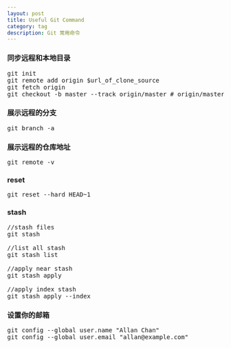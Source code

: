 ```yaml
---
layout: post
title: Useful Git Command
category: tag
description: Git 常用命令
---
```


### 同步远程和本地目录
<pre class="prettyprint">
git init
git remote add origin $url_of_clone_source
git fetch origin
git checkout -b master --track origin/master # origin/master is clone's default
</pre>

### 展示远程的分支
<pre class="prettyprint">
git branch -a
</pre>

### 展示远程的仓库地址
<pre class="prettyprint">
git remote -v
</pre>

### reset
<pre class="prettyprint">
git reset --hard HEAD~1
</pre>

### stash
<pre class="prettyprint">
//stash files
git stash

//list all stash
git stash list

//apply near stash
git stash apply

//apply index stash
git stash apply --index
</pre>

### 设置你的邮箱
<pre class="prettyprint">
git config --global user.name "Allan Chan"
git config --global user.email "allan@example.com"
</pre>




